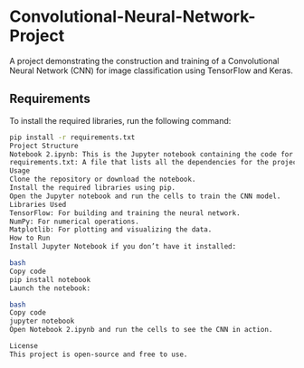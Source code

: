 # Convolutional-Neural-Network-Project

A project demonstrating the construction and training of a Convolutional Neural Network (CNN) for image classification using TensorFlow and Keras.

## Requirements

To install the required libraries, run the following command:

```bash
pip install -r requirements.txt
Project Structure
Notebook 2.ipynb: This is the Jupyter notebook containing the code for building, training, and evaluating the CNN model.
requirements.txt: A file that lists all the dependencies for the project.
Usage
Clone the repository or download the notebook.
Install the required libraries using pip.
Open the Jupyter notebook and run the cells to train the CNN model.
Libraries Used
TensorFlow: For building and training the neural network.
NumPy: For numerical operations.
Matplotlib: For plotting and visualizing the data.
How to Run
Install Jupyter Notebook if you don’t have it installed:

bash
Copy code
pip install notebook
Launch the notebook:

bash
Copy code
jupyter notebook
Open Notebook 2.ipynb and run the cells to see the CNN in action.

License
This project is open-source and free to use.
